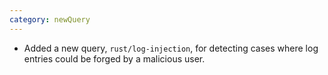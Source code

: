 ```yaml
---
category: newQuery
---
```

* Added a new query, `rust/log-injection`, for detecting cases where log entries could be forged by a malicious user.
